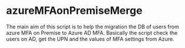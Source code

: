 # azureMFAonPremiseMerge

The main aim of this script is to help the migration the DB of users from azure MFA on Premise to Azure AD MFA. Basically the script check the users on AD, get the UPN and the values of MFA settings from Azure.
